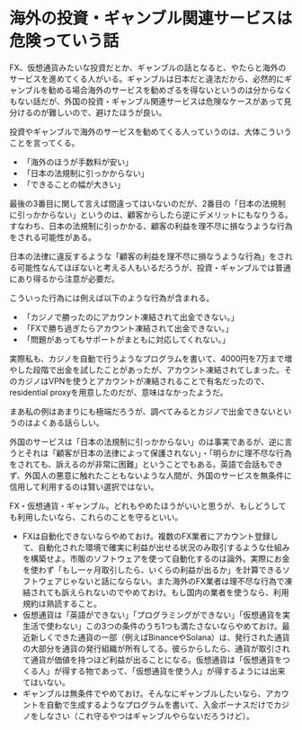# 海外の投資・ギャンブル関連サービスは危険っていう話

FX、仮想通貨みたいな投資だとか、ギャンブルの話となると、やたらと海外のサービスを進めてくる人がいる。ギャンブルは日本だと違法だから、必然的にギャンブルを勧める場合海外のサービスを勧めざるを得ないというのは分からなくもない話だが、外国の投資・ギャンブル関連サービスは危険なケースがあって見分けるのが難しいので、避けたほうが良い。

投資やギャンブルで海外のサービスを勧めてくる人っていうのは、大体こういうことを言ってくる。

* 「海外のほうが手数料が安い」
* 「日本の法規制に引っかからない」
* 「できることの幅が大きい」

最後の3番目に関して言えば間違ってはいないのだが、2番目の「日本の法規制に引っかからない」というのは、顧客からしたら逆にデメリットにもなりうる。すなわち、日本の法規制に引っかかる、顧客の利益を理不尽に損なうような行為をされる可能性がある。

日本の法律に違反するような「顧客の利益を理不尽に損なうような行為」をされる可能性なんてほぼないと考える人もいるだろうが、投資・ギャンブルでは普通にあり得るから注意が必要だ。

こういった行為には例えば以下のような行為が含まれる。

* 「カジノで勝ったのにアカウント凍結されて出金できない。」
* 「FXで勝ち過ぎたらアカウント凍結されて出金できない。」
* 「問題があってもサポートがまともに対応してくれない。」

実際私も、カジノを自動で行うようなプログラムを書いて、4000円を7万まで増やした段階で出金を試したことがあったが、アカウント凍結されてしまった。そのカジノはVPNを使うとアカウントが凍結されることで有名だったので、residential proxyを用意したのだが、意味はなかったようだ。

まあ私の例はあまりにも極端だろうが、調べてみるとカジノで出金できないというのはよくある話らしい。

外国のサービスは「日本の法規制に引っかからない」のは事実であるが、逆に言うとそれは「顧客が日本の法律によって保護されない」・「明らかに理不尽な行為をされても、訴えるのが非常に困難」ということでもある。英語で会話もできず、外国人の悪意に触れたこともないような人間が、外国のサービスを無条件に信用して利用するのは賢い選択ではない。

FX・仮想通貨・ギャンブル。どれもやめたほうがいいと思うが、もしどうしても利用したいなら、これらのことを守るといい。

* FXは自動化できないならやめておけ。複数のFX業者にアカウント登録して、自動化された環境で確実に利益が出せる状況のみ取引するような仕組みを構築せよ。市販のソフトウェアを使って自動化するのは論外。実際にお金を使わず「もし一ヶ月取引したら、いくらの利益が出るか」を計算できるソフトウェアじゃないと話にならない。また海外のFX業者は理不尽な行為で凍結されても訴えられないのでやめておけ。もし国内の業者を使うなら、利用規約は熟読すること。
* 仮想通貨は「英語ができない」「プログラミングができない」「仮想通貨を実生活で使わない」この3つの条件のうち1つも満たさないならやめておけ。最近新しくできた通貨の一部（例えばBinanceやSolana）は、発行された通貨の大部分を通貨の発行組織が所有してる。彼らからしたら、通貨が取引されて通貨が価値を持つほど利益が出ることになる。仮想通貨は「仮想通貨をつくる人」が得する物であって、「仮想通貨を使う人」が得するようには出来てはいない。
* ギャンブルは無条件でやめておけ。そんなにギャンブルしたいなら、アカウントを自動で生成するようなプログラムを書いて、入金ボーナスだけでカジノをしなさい（これ守るやつはギャンブルやらないだろうけど）。
